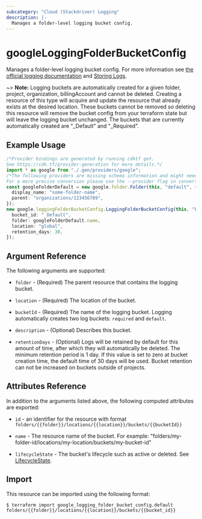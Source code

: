 ```yaml
---
subcategory: "Cloud (Stackdriver) Logging"
description: |-
  Manages a folder-level logging bucket config.
---
```


# googleLoggingFolderBucketConfig

Manages a folder-level logging bucket config. For more information see
[the official logging documentation](https://cloud.google.com/logging/docs/) and
[Storing Logs](https://cloud.google.com/logging/docs/storage).

\~> **Note:** Logging buckets are automatically created for a given folder, project, organization, billingAccount and cannot be deleted. Creating a resource of this type will acquire and update the resource that already exists at the desired location. These buckets cannot be removed so deleting this resource will remove the bucket config from your terraform state but will leave the logging bucket unchanged. The buckets that are currently automatically created are "\_Default" and "\_Required".

## Example Usage

```typescript
/*Provider bindings are generated by running cdktf get.
See https://cdk.tf/provider-generation for more details.*/
import * as google from "./.gen/providers/google";
/*The following providers are missing schema information and might need manual adjustments to synthesize correctly: google.
For a more precise conversion please use the --provider flag in convert.*/
const googleFolderDefault = new google.folder.Folder(this, "default", {
  display_name: "some-folder-name",
  parent: "organizations/123456789",
});
new google.loggingFolderBucketConfig.LoggingFolderBucketConfig(this, "basic", {
  bucket_id: "_Default",
  folder: googleFolderDefault.name,
  location: "global",
  retention_days: 30,
});

```

## Argument Reference

The following arguments are supported:

*   `folder` - (Required) The parent resource that contains the logging bucket.

*   `location` - (Required) The location of the bucket.

*   `bucketId` - (Required) The name of the logging bucket. Logging automatically creates two log buckets: `required` and `default`.

*   `description` - (Optional) Describes this bucket.

*   `retentionDays` - (Optional) Logs will be retained by default for this amount of time, after which they will automatically be deleted. The minimum retention period is 1 day. If this value is set to zero at bucket creation time, the default time of 30 days will be used. Bucket retention can not be increased on buckets outside of projects.

## Attributes Reference

In addition to the arguments listed above, the following computed attributes are
exported:

*   `id` - an identifier for the resource with format `folders/{{folder}}/locations/{{location}}/buckets/{{bucketId}}`

*   `name` -  The resource name of the bucket. For example: "folders/my-folder-id/locations/my-location/buckets/my-bucket-id"

*   `lifecycleState` -  The bucket's lifecycle such as active or deleted. See [LifecycleState](https://cloud.google.com/logging/docs/reference/v2/rest/v2/billingAccounts.buckets#LogBucket.LifecycleState).

## Import

This resource can be imported using the following format:

```console
$ terraform import google_logging_folder_bucket_config.default folders/{{folder}}/locations/{{location}}/buckets/{{bucket_id}}
```
